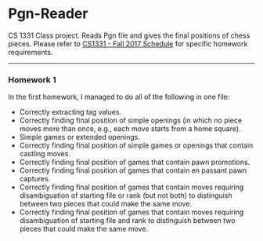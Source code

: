 # Pgn-Reader
CS 1331 Class project. Reads Pgn file and gives the final positions of chess pieces.
Please refer to [CS1331 - Fall 2017 Schedule](cs1331.gatech.edu/fall2017) for specific homework requirements.
******************
### Homework 1
In the first homework, I managed to do all of the following in one file:
- Correctly extracting tag values.
- Correctly finding final position of simple openings (in which no piece moves more than once, e.g., each move starts from a home square). 
- Simple games or extended openings.
- Correctly finding final position of simple games or openings that contain castling moves.
- Correctly finding final position of games that contain pawn promotions.
- Correctly finding final position of games that contain en passant pawn captures.
- Correctly finding final position of games that contain moves requiring disambiguation of starting file or rank (but not both) to distinguish between two pieces that could make the same move.
- Correctly finding final position of games that contain moves requiring disambiguation of starting file and rank to distinguish between two pieces that could make the same move.
